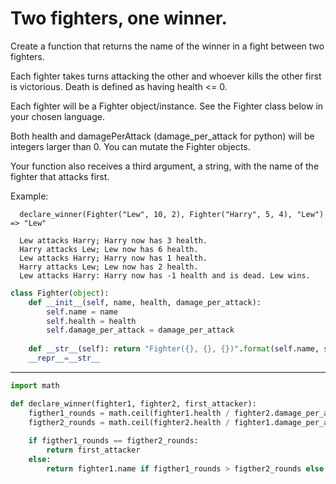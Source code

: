 # Two fighters, one winner.

Create a function that returns the name of the winner in a fight between two fighters.

Each fighter takes turns attacking the other and whoever kills the other first is victorious. Death is defined as having health <= 0.

Each fighter will be a Fighter object/instance. See the Fighter class below in your chosen language.

Both health and damagePerAttack (damage_per_attack for python) will be integers larger than 0. You can mutate the Fighter objects.

Your function also receives a third argument, a string, with the name of the fighter that attacks first.

Example:
```
  declare_winner(Fighter("Lew", 10, 2), Fighter("Harry", 5, 4), "Lew") => "Lew"
  
  Lew attacks Harry; Harry now has 3 health.
  Harry attacks Lew; Lew now has 6 health.
  Lew attacks Harry; Harry now has 1 health.
  Harry attacks Lew; Lew now has 2 health.
  Lew attacks Harry: Harry now has -1 health and is dead. Lew wins.
```
```py
class Fighter(object):
    def __init__(self, name, health, damage_per_attack):
        self.name = name
        self.health = health
        self.damage_per_attack = damage_per_attack
        
    def __str__(self): return "Fighter({}, {}, {})".format(self.name, self.health, self.damage_per_attack)
    __repr__=__str__
```

---

```py
import math

def declare_winner(fighter1, fighter2, first_attacker):
    figther1_rounds = math.ceil(fighter1.health / fighter2.damage_per_attack)
    figther2_rounds = math.ceil(fighter2.health / fighter1.damage_per_attack)
    
    if figther1_rounds == figther2_rounds:
        return first_attacker
    else:
        return fighter1.name if figther1_rounds > figther2_rounds else fighter2.name
```
